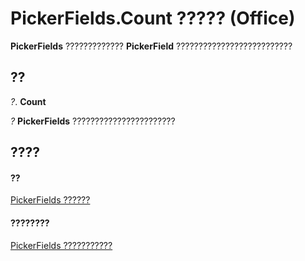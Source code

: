 
# PickerFields.Count ????? (Office)

 **PickerFields** ????????????? **PickerField** ??????????????????????????


## ??

 _?_. **Count**

 _?_ **PickerFields** ???????????????????????


## ????


#### ??


[PickerFields ??????](74e8f404-8b60-76f2-6fc4-6199e8b7027d.md)
#### ????????


[PickerFields ???????????](http://msdn.microsoft.com/library/00d73ce4-cb37-ecb6-51d3-1b1817ab961a%28Office.15%29.aspx)